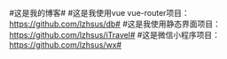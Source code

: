 #这是我的博客#
#这是我使用vue vue-router项目：https://github.com/lzhsus/db#
#这是我使用静态界面项目：https://github.com/lzhsus/iTravel#
#这是微信小程序项目：https://github.com/lzhsus/wx#
